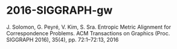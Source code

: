 # 2016-SIGGRAPH-gw
J. Solomon, G. Peyré, V. Kim, S. Sra. Entropic Metric Alignment for Correspondence Problems. ACM Transactions on Graphics (Proc. SIGGRAPH 2016), 35(4), pp. 72:1–72:13, 2016
